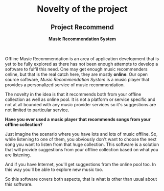 <div align=center>
  <h1>Novelty of the project</h1>
  <h2>Project Recommend</h2>
  <b> Music Recommendation System </b><br />
</div><br /><br />

Offline Music Recommendation is an area of application development that is yet to be fully explored as there has not been enough attempts to develop a software to fulfil this need. One may get enough music recommenders online, but that is the real catch here, they are mostly **online**. Our open source software, _Music Recommendation System_ is a music player that provides a personalized service of music recommendation.

The novelty in the idea is that it recommends both from your offline collection as well as online pool. It is not a platform or service specific and not at all bounded with any music provider services so it's suggestions are not limited to particular service.

**Have you ever used a music player that recommends songs from your offline collection?**

Just imagine the scenario where you have lots and lots of music offline. So, while listening to one of them, you obviously don't want to choose the next song you want to listen from that huge collection. This software is a solution that will provide suggestions from your offline collection based on what you are listening.

And if you have Internet, you'll get suggestions from the online pool too. In this way you'll be able to explore new music too.

So this software covers both aspects, that is what is other than usual about this software.
